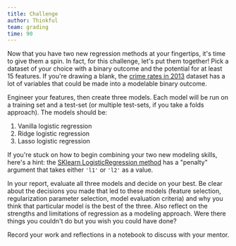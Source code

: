 ```yaml
---
title: Challenge
author: Thinkful
team: grading
time: 90
---
```


Now that you have two new regression methods at your fingertips, it's time to give them a spin.  In fact, for this challenge, let's put them together!  Pick a dataset of your choice with a binary outcome and the potential for at least 15 features.  If you're drawing a blank, the [crime rates in 2013](https://ucr.fbi.gov/crime-in-the-u.s/2013/crime-in-the-u.s.-2013/tables/table-8/table_8_offenses_known_to_law_enforcement_by_state_by_city_2013.xls/view) dataset has a lot of variables that could be made into a modelable binary outcome.  

Engineer your features, then create three models.  Each model will be run on a training set and a test-set (or multiple test-sets, if you take a folds approach).  The models should be:

 1. Vanilla logistic regression
 2. Ridge logistic regression
 3. Lasso logistic regression

If you're stuck on how to begin combining your two new modeling skills, here's a hint: the [SKlearn LogisticRegression method](http://scikit-learn.org/stable/modules/generated/sklearn.linear_model.LogisticRegression.html) has a "penalty" argument that takes either `'l1'` or `'l2'` as a value.

In your report, evaluate all three models and decide on your best. Be clear about the decisions you made that led to these models (feature selection, regularization parameter selection, model evaluation criteria) and why you think that particular model is the best of the three. Also reflect on the strengths and limitations of regression as a modeling approach. Were there things you couldn't do but you wish you could have done?

Record your work and reflections in a notebook to discuss with your mentor.

